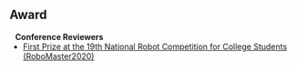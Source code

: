 ## Award

<h4 style="margin:0 10px 0;">Conference Reviewers</h4>

<ul style="margin:0 0 5px;">
  <li><a href="https://www.robomaster.com/"><autocolor>First Prize at the 19th National Robot Competition for College Students (RoboMaster2020)</autocolor></a></li>

[//]: # (  <li><a href="http://iccv2021.thecvf.com/"><autocolor>IEEE/CVF International Conference on Computer Vision &#40;ICCV&#41; 2021</autocolor></a></li>)

[//]: # (  <li><a href="https://eccv2022.ecva.net/"><autocolor>European Conference on Computer Vision &#40;ECCV&#41; 2022</autocolor></a></li>)
</ul>

[//]: # (<h4 style="margin:0 10px 0;">Journal Reviewers</h4>)

[//]: # ()
[//]: # (<ul style="margin:0 0 20px;">)

[//]: # (  <li><a href="https://www.computer.org/csdl/journal/tp"><autocolor>IEEE Transactions on Pattern Analysis and Machine Intelligence &#40;TPAMI&#41;</autocolor></a></li>)

[//]: # (  <li><a href="https://www.springer.com/journal/11263"><autocolor>International Journal of Computer Vision &#40;IJCV&#41;</autocolor></a></li>)

[//]: # (</ul>)
